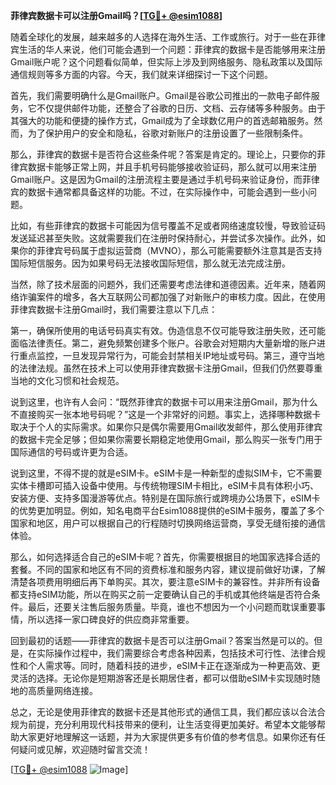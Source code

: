 **菲律宾数据卡可以注册Gmail吗？[[TG💪+ @esim1088](https://t.me/s/esim1088)]**

随着全球化的发展，越来越多的人选择在海外生活、工作或旅行。对于一些在菲律宾生活的华人来说，他们可能会遇到一个问题：菲律宾的数据卡是否能够用来注册Gmail账户呢？这个问题看似简单，但实际上涉及到网络服务、隐私政策以及国际通信规则等多方面的内容。今天，我们就来详细探讨一下这个问题。

首先，我们需要明确什么是Gmail账户。Gmail是谷歌公司推出的一款电子邮件服务，它不仅提供邮件功能，还整合了谷歌的日历、文档、云存储等多种服务。由于其强大的功能和便捷的操作方式，Gmail成为了全球数亿用户的首选邮箱服务。然而，为了保护用户的安全和隐私，谷歌对新账户的注册设置了一些限制条件。

那么，菲律宾的数据卡是否符合这些条件呢？答案是肯定的。理论上，只要你的菲律宾数据卡能够正常上网，并且手机号码能够接收验证码，那么就可以用来注册Gmail账户。这是因为Gmail的注册流程主要是通过手机号码来验证身份，而菲律宾的数据卡通常都具备这样的功能。不过，在实际操作中，可能会遇到一些小问题。

比如，有些菲律宾的数据卡可能因为信号覆盖不足或者网络速度较慢，导致验证码发送延迟甚至失败。这就需要我们在注册时保持耐心，并尝试多次操作。此外，如果你的菲律宾号码属于虚拟运营商（MVNO），那么可能需要额外注意其是否支持国际短信服务。因为如果号码无法接收国际短信，那么就无法完成注册。

当然，除了技术层面的问题外，我们还需要考虑法律和道德因素。近年来，随着网络诈骗案件的增多，各大互联网公司都加强了对新账户的审核力度。因此，在使用菲律宾数据卡注册Gmail时，我们需要注意以下几点：

第一，确保所使用的电话号码真实有效。伪造信息不仅可能导致注册失败，还可能面临法律责任。第二，避免频繁创建多个账户。谷歌会对短期内大量新增的账户进行重点监控，一旦发现异常行为，可能会封禁相关IP地址或号码。第三，遵守当地的法律法规。虽然在技术上可以使用菲律宾数据卡注册Gmail，但我们仍然要尊重当地的文化习惯和社会规范。

说到这里，也许有人会问：“既然菲律宾的数据卡可以用来注册Gmail，那为什么不直接购买一张本地号码呢？”这是一个非常好的问题。事实上，选择哪种数据卡取决于个人的实际需求。如果你只是偶尔需要用Gmail收发邮件，那么使用菲律宾的数据卡完全足够；但如果你需要长期稳定地使用Gmail，那么购买一张专门用于国际通信的号码或许更为合适。

说到这里，不得不提的就是eSIM卡。eSIM卡是一种新型的虚拟SIM卡，它不需要实体卡槽即可插入设备中使用。与传统物理SIM卡相比，eSIM卡具有体积小巧、安装方便、支持多国漫游等优点。特别是在国际旅行或跨境办公场景下，eSIM卡的优势更加明显。例如，知名电商平台Esim1088提供的eSIM卡服务，覆盖了多个国家和地区，用户可以根据自己的行程随时切换网络运营商，享受无缝衔接的通信体验。

那么，如何选择适合自己的eSIM卡呢？首先，你需要根据目的地国家选择合适的套餐。不同的国家和地区有不同的资费标准和服务内容，建议提前做好功课，了解清楚各项费用明细后再下单购买。其次，要注意eSIM卡的兼容性。并非所有设备都支持eSIM功能，所以在购买之前一定要确认自己的手机或其他终端是否符合条件。最后，还要关注售后服务质量。毕竟，谁也不想因为一个小问题而耽误重要事情，所以选择一家口碑良好的供应商非常重要。

回到最初的话题——菲律宾的数据卡是否可以注册Gmail？答案当然是可以的。但是，在实际操作过程中，我们需要综合考虑各种因素，包括技术可行性、法律合规性和个人需求等。同时，随着科技的进步，eSIM卡正在逐渐成为一种更高效、更灵活的选择。无论你是短期游客还是长期居住者，都可以借助eSIM卡实现随时随地的高质量网络连接。

总之，无论是使用菲律宾的数据卡还是其他形式的通信工具，我们都应该以合法合规为前提，充分利用现代科技带来的便利，让生活变得更加美好。希望本文能够帮助大家更好地理解这一话题，并为大家提供更多有价值的参考信息。如果你还有任何疑问或见解，欢迎随时留言交流！

[[TG💪+ @esim1088](https://t.me/s/esim1088) ![Image](https://i.postimg.cc/4NQfJmqS/Snipaste-2025-05-13-00-14-12.png)]